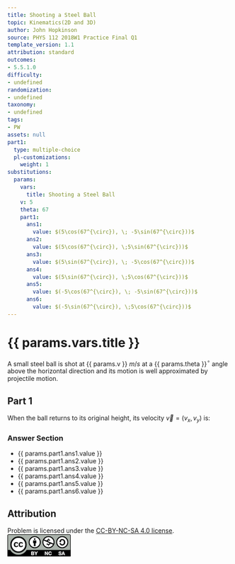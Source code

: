 ```yaml
---
title: Shooting a Steel Ball
topic: Kinematics(2D and 3D)
author: John Hopkinson
source: PHYS 112 2018W1 Practice Final Q1
template_version: 1.1
attribution: standard
outcomes:
- 5.5.1.0
difficulty:
- undefined
randomization:
- undefined
taxonomy:
- undefined
tags:
- PW
assets: null
part1:
  type: multiple-choice
  pl-customizations:
    weight: 1
substitutions:
  params:
    vars:
      title: Shooting a Steel Ball
    v: 5
    theta: 67
    part1:
      ans1:
        value: $(5\cos(67^{\circ}), \; -5\sin(67^{\circ}))$
      ans2:
        value: $(5\cos(67^{\circ}), \;5\sin(67^{\circ}))$
      ans3:
        value: $(5\sin(67^{\circ}), \; -5\cos(67^{\circ}))$
      ans4:
        value: $(5\sin(67^{\circ}), \;5\cos(67^{\circ}))$
      ans5:
        value: $(-5\cos(67^{\circ}), \; -5\sin(67^{\circ}))$
      ans6:
        value: $(-5\sin(67^{\circ}), \;5\cos(67^{\circ}))$
---
```

# {{ params.vars.title }}
A small steel ball is shot at {{ params.v }} $m/s$ at a {{ params.theta }}$^{\circ}$ angle above the horizontal direction and its motion is well approximated by projectile motion.

## Part 1

When the ball returns to its original height, its velocity $\overrightarrow{v} = (v_x, v_y)$ is:

### Answer Section

- {{ params.part1.ans1.value }}
- {{ params.part1.ans2.value }}
- {{ params.part1.ans3.value }}
- {{ params.part1.ans4.value }}
- {{ params.part1.ans5.value }}
- {{ params.part1.ans6.value }}

## Attribution

Problem is licensed under the [CC-BY-NC-SA 4.0 license](https://creativecommons.org/licenses/by-nc-sa/4.0/).<br> ![The Creative Commons 4.0 license requiring attribution-BY, non-commercial-NC, and share-alike-SA license.](https://raw.githubusercontent.com/firasm/bits/master/by-nc-sa.png)